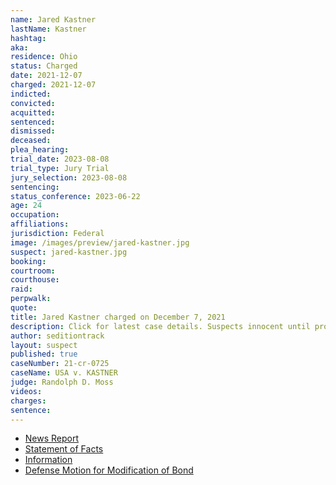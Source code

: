 ```yaml
---
name: Jared Kastner
lastName: Kastner
hashtag:
aka:
residence: Ohio
status: Charged
date: 2021-12-07
charged: 2021-12-07
indicted:
convicted:
acquitted:
sentenced:
dismissed:
deceased:
plea_hearing:
trial_date: 2023-08-08
trial_type: Jury Trial
jury_selection: 2023-08-08
sentencing:
status_conference: 2023-06-22
age: 24
occupation:
affiliations:
jurisdiction: Federal
image: /images/preview/jared-kastner.jpg
suspect: jared-kastner.jpg
booking:
courtroom:
courthouse:
raid:
perpwalk:
quote:
title: Jared Kastner charged on December 7, 2021
description: Click for latest case details. Suspects innocent until proven guilty.
author: seditiontrack
layout: suspect
published: true
caseNumber: 21-cr-0725
caseName: USA v. KASTNER
judge: Randolph D. Moss
videos:
charges:
sentence:
---
```

- [News Report](https://www.springfieldnewssun.com/local/beavercreek-man-accused-of-entering-us-capitol-during-jan-6-riots/JTTNYTX6EFBWJPEOZXFEAJKBGQ/)
- [Statement of Facts](https://www.justice.gov/usao-dc/case-multi-defendant/file/1459206/download)
- [Information](https://www.justice.gov/usao-dc/case-multi-defendant/file/1459211/download)
- [Defense Motion for Modification of Bond](https://extremism.gwu.edu/sites/g/files/zaxdzs2191/f/Jared%20Kastner%20Government%20Response%20to%20Defense%20Motion%20to%20Modify%20Conditions%20of%20Release.pdf)
